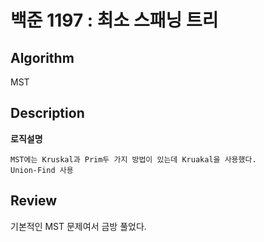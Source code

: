 # 백준 1197 : 최소 스패닝 트리

## Algorithm

MST

## Description
**로직설명**

    MST에는 Kruskal과 Prim두 가지 방법이 있는데 Kruakal을 사용했다.
    Union-Find 사용
## Review

기본적인 MST 문제여서 금방 풀었다.


